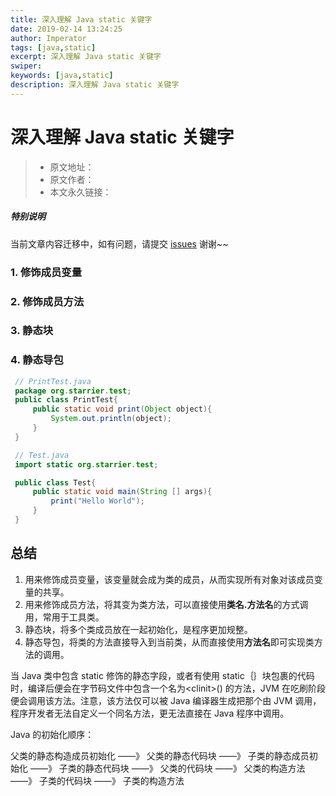 ```yaml
---
title: 深入理解 Java static 关键字
date: 2019-02-14 13:24:25
author: Imperator
tags: [java,static]
excerpt: 深入理解 Java static 关键字
swiper:
keywords: [java,static]
description: 深入理解 Java static 关键字
---
```


# 深入理解 Java static 关键字

> * 原文地址：[]()
> * 原文作者：[]()
> * 本文永久链接：[]()

##### **特别说明**

当前文章内容迁移中，如有问题，请提交 [issues](https://github.com/Starrier/starrier.github.io/issues) 谢谢~~



### 1. 修饰成员变量

### 2. 修饰成员方法

### 3. 静态块

### 4. 静态导包

``` Java
 // PrintTest.java
 package org.starrier.test;
 public class PrintTest{
     public static void print(Object object){
         System.out.println(object);
     }
 }

 // Test.java
 import static org.starrier.test;

 public class Test{
     public static void main(String [] args){
         print("Hello World");
     }
 }
```

## 总结

1. 用来修饰成员变量，该变量就会成为类的成员，从而实现所有对象对该成员变量的共享。
2. 用来修饰成员方法，将其变为类方法，可以直接使用**类名.方法名**的方式调用，常用于工具类。
3. 静态块，将多个类成员放在一起初始化，是程序更加规整。
4. 静态导包，将类的方法直接导入到当前类，从而直接使用**方法名**即可实现类方法的调用。

当 Java 类中包含 static 修饰的静态字段，或者有使用 static｛｝块包裹的代码时，编译后便会在字节码文件中包含一个名为&lt;clinit&gt;\(\) 的方法，JVM 在吃刷阶段便会调用该方法。注意，该方法仅可以被 Java 编译器生成把那个由 JVM 调用，程序开发者无法自定义一个同名方法，更无法直接在 Java 程序中调用。

Java 的初始化顺序：

父类的静态构造成员初始化 ——》 父类的静态代码块 ——》 子类的静态成员初始化 ——》 子类的静态代码块 ——》 父类的代码块 ——》 父类的构造方法 ——》 子类的代码块 ——》 子类的构造方法

